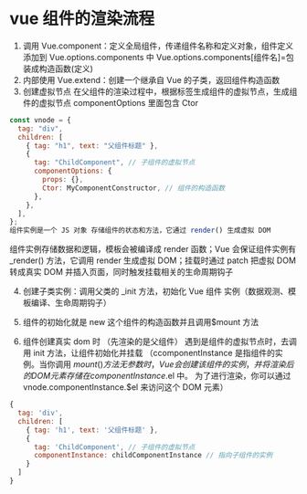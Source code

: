 # vue 组件的渲染流程

1. 调用 Vue.component：定义全局组件，传递组件名称和定义对象，组件定义添加到 Vue.options.components 中
   Vue.options.components[组件名]=包装成构造函数(定义)
2. 内部使用 Vue.extend：创建一个继承自 Vue 的子类，返回组件构造函数
3. 创建虚拟节点 在父组件的渲染过程中，根据标签生成组件的虚拟节点，生成组件的虚拟节点 componentOptions 里面包含 Ctor

```js
const vnode = {
  tag: "div",
  children: [
    { tag: "h1", text: "父组件标题" },
    {
      tag: "ChildComponent", // 子组件的虚拟节点
      componentOptions: {
        props: {},
        Ctor: MyComponentConstructor, // 组件的构造函数
      },
    },
  ],
};
组件实例是一个 JS 对象 存储组件的状态和方法，它通过 render() 生成虚拟 DOM
```

组件实例存储数据和逻辑，模板会被编译成 render 函数；Vue 会保证组件实例有 _render() 方法，它调用 render 生成虚拟 DOM；挂载时通过 patch 把虚拟 DOM 转成真实 DOM 并插入页面，同时触发挂载相关的生命周期钩子

4. 创建子类实例：调用父类的 \_init 方法，初始化 Vue 组件 实例（数据观测、模板编译、生命周期钩子）
5. 组件的初始化就是 new 这个组件的构造函数并且调用$mount 方法

6. 组件创建真实 dom 时 （先渲染的是父组件） 遇到是组件的虚拟节点时，去调用 init 方法，让组件初始化并挂载
   （ccomponentInstance 是指组件的实例。当你调用 $mount() 方法无参数时，Vue 会创建该组件的实例，
   并将渲染后的 DOM 元素存储在 componentInstance.$el 中。
   为了进行渲染，你可以通过 vnode.componentInstance.$el 来访问这个 DOM 元素）

```js
{
  tag: 'div',
  children: [
    { tag: 'h1', text: '父组件标题' },
    {
      tag: 'ChildComponent', // 子组件的虚拟节点
      componentInstance: childComponentInstance // 指向子组件的实例
    }
  ]
}
```
